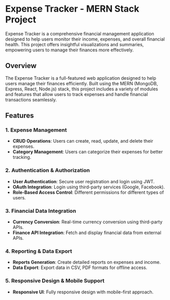 # Expense Tracker - MERN Stack Project

Expense Tracker is a comprehensive financial management application designed to help users monitor their income, expenses, and overall financial health. This project offers insightful visualizations and summaries, empowering users to manage their finances more effectively.

## Overview

The Expense Tracker is a full-featured web application designed to help users manage their finances efficiently. Built using the MERN (MongoDB, Express, React, Node.js) stack, this project includes a variety of modules and features that allow users to track expenses and handle financial transactions seamlessly.

## Features

### 1. Expense Management
- **CRUD Operations**: Users can create, read, update, and delete their expenses.
- **Category Management**: Users can categorize their expenses for better tracking.

### 2. Authentication & Authorization
- **User Authentication**: Secure user registration and login using JWT.
- **OAuth Integration**: Login using third-party services (Google, Facebook).
- **Role-Based Access Control**: Different permissions for different types of users.

### 3. Financial Data Integration
- **Currency Conversion**: Real-time currency conversion using third-party APIs.
- **Finance API Integration**: Fetch and display financial data from external APIs.

### 4. Reporting & Data Export
- **Reports Generation**: Create detailed reports on expenses and income.
- **Data Export**: Export data in CSV, PDF formats for offline access.
  
### 5. Responsive Design & Mobile Support
- **Responsive UI**: Fully responsive design with mobile-first approach.
